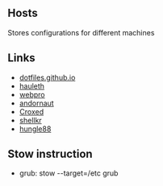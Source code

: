 ## Hosts
Stores configurations for different machines

## Links
 - [dotfiles.github.io](https://dotfiles.github.io/)
 - [hauleth](https://github.com/hauleth/dotfiles)
 - [webpro](https://github.com/webpro/awesome-dotfiles)
 - [andornaut](https://github.com/andornaut/dotfiles)
 - [Croxed](https://github.com/Croxed/dotfiles)
 - [shellkr](https://github.com/shellkr/dotfiles/tree/master/home)
 - [hungle88](https://github.com/hungle88/dotfiles)

## Stow instruction
 - grub: stow --target=/etc grub
